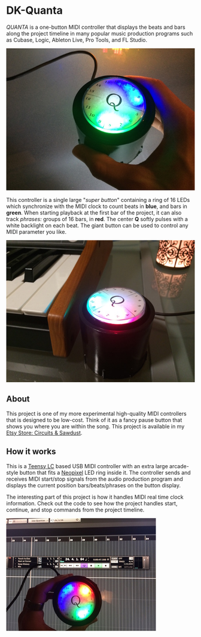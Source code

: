 # DK-Quanta
_QUANTA_ is a one-button MIDI controller that displays the beats and bars along the project timeline in many popular music production programs such as Cubase, Logic, Ableton Live, Pro Tools, and FL Studio.

![Quanta MIDI Controller](/images/quanta_on.jpg)

This controller is a single large "_super button_" containing a ring of 16 LEDs which synchronize with the MIDI clock to count beats in **blue**, and bars in **green**. When starting playback at the first bar of the project, it can also track _phrases:_ groups of 16 bars, in **red**. The center **Q** softly pulses with a white backlight on each beat. The giant button can be used to control any MIDI parameter you like. 

![Quanta MIDI Controller](/images/quanta_keyboard.jpg)

## About
This project is one of my more experimental high-quality MIDI controllers that is designed to be low-cost. Think of it as a fancy pause button that shows you where you are within the song. This project is available in my 
[Etsy Store: Circuits & Sawdust](https://www.etsy.com/listing/774303547/quanta-one-button-midi-metronome).

## How it works
This is a [Teensy LC](https://www.pjrc.com/teensy/) based USB MIDI controller with an extra large arcade-style button that fits a [Neopixel](https://github.com/adafruit/Adafruit_NeoPixel) LED ring inside it. The controller sends and receives MIDI start/stop signals from the audio production program and displays the current position bars/beats/phrases on the button display.

The interesting part of this project is how it handles MIDI real time clock information. Check out the code to see how the project handles start, continue, and stop commands from the project timeline.

![Quanta with Project Timeline](/images/quanta_timeline.jpg)